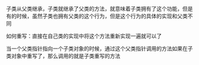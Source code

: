 子类从父类继承，子类就继承了父类的方法，就意味着子类拥有了这个功能，但是有的时候，虽然子类也拥有父类的这个行为，但是这个行为的具体的实现和父类不同

如何重写：直接在自己类的实现中将这个方法重新实现一遍就可以了

当一个父类指针指向一个子类对象的时候，通过这个父类指针调用的方法如果在子类对象中重写了，那么调用的就是子类重写的方法
